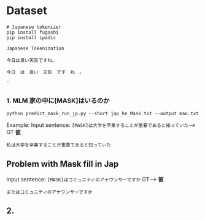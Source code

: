 # Dataset 

```
# Japanese tokenizer 
pip install fugashi  
pip install ipadic
```


```
Japanese Tokenization

今日は良い天気ですね。

今日　は　良い　天気　です　ね　。
```



``
### 1. MLM 家の中に[MASK]はいるのか

```
python predict_mask_run_jp.py --short jap_he_Mask.txt --output man.txt
```

Example:
Input sentence: ```[MASK]は大学を卒業することが重要であると知っていた```--> GT  **彼**　

```
私は大学を卒業することが重要であると知っていた
```
## Problem with Mask fill in Jap

Input sentence: ```[MASK]はコミュニティのアナウンサーですか``` GT--> **彼**

```
またはコミュニティのアナウンサーですか 
```

## 2. 
